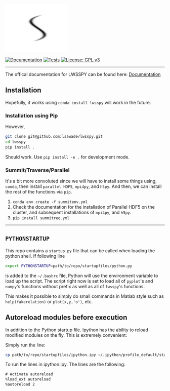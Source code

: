 
<img src="docs/chapters/figures/logo.png" alt="drawing" width="200"/>

[![Documentation](https://github.com/lwsspy/lwsspy/actions/workflows/deploy_gh_pages.yml/badge.svg?branch=main)](https://github.com/lwsspy/lwsspy/actions/workflows/deploy_gh_pages.yml)
[![Tests](https://github.com/lwsspy/lwsspy/actions/workflows/test_package.yml/badge.svg?branch=main)](https://github.com/lwsspy/lwsspy/actions/workflows/test_package.yml)
[![License: GPL v3](https://img.shields.io/badge/License-GPLv3-blue.svg)](https://www.gnu.org/licenses/gpl-3.0)
<!-- |__Deployment__  | __[![PyPI version](https://badge.fury.io/py/lwsspy.gcmt3d.svg)](https://badge.fury.io/py/lwsspy.gcmt3d)__| -->

---

The offical documentation for LWSSPY can be found here: [Documentation]



## Installation

Hopefully, it works using `conda install lwsspy` will work in the future.

### Installation using Pip

However, 

```bash
git clone git@github.com:lsawade/lwsspy.git
cd lwsspy
pip install .
```

Should work. Use `pip install -e .` for development mode.

### Summit/Traverse/Parallel

It's a bit more convoluted since we will have to install some things using,
`conda`, then install `parallel HDF5`, `mpi4py`, and `h5py`. And then,
we can install the rest of the functions via `pip`.


1. `conda env create -f summitenv.yml`
2. Check the documentation for the installation of Parallel HDF5 on the cluster, and
   subsequent installations of `mpi4py`, and `h5py`.
3. `pip install summitreq.yml`


---

## `PYTHONSTARTUP`

This repo contains a `startup.py` file that can be called when loading the 
python shell. If following line

```bash
export PYTHONSTARTUP=path/to/repo/startupfiles/python.py
```

is added to the `~/.bashrc` file, Python will use the environment variable 
to load up the script. The script right now is set to load all of `pyplot`'s and
`numpy`'s functions without prefix as well as all of `lwsspy`'s functions.

This makes it possible to simply do small commands in Matlab style such as
`help(fakerelation)` or `plot(x,y,'o')`, etc.

## Autoreload modules before execution

In addition to the Python startup file. Ipython has the ability to reload
modified modules on the fly. This is extremely convenient:

Simply run the line:

```bash
cp path/to/repo/startupfiles/ipython.ipy ~/.ipython/profile_default/startup/
```

To run the lines in ipython.ipy. The lines are the following:

```
# Activate autoreload
%load_ext autoreload
%autoreload 2
```

[Documentation]: <https://lwsspy.github.io/lwsspy.gcmt3d>